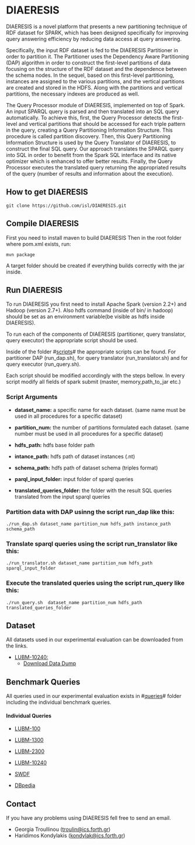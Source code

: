 # DIAERESIS
DIAERESIS is a novel platform that presents a new partitioning technique of RDF dataset for SPARK, which has been designed specifically for improving query answering efficiency by reducing data access at query answering. 

Specifically, the input RDF dataset is fed to the DIAERESIS Partitioner in order to partition it. The Partitioner uses the Dependency Aware Partitioning (DAP) algorithm in order to construct the first-level partitions of data focusing on the structure of the RDF dataset and the dependence between the schema nodes. In the sequel, based on this first-level partitioning, instances are assigned to the various partitions, and the vertical partitions are created and stored in the HDFS. Along with the partitions and vertical partitions, the necessary indexes are produced as well. 

The Query Processor module of DIAERESIS, implemented on top of Spark. An input SPARQL query is parsed and then translated into an SQL query automatically. To achieve this, first, the Query Processor detects the first-level and vertical partitions that should be accessed for each triple pattern in the query, creating a Query Partitioning Information Structure. This procedure is called partition discovery. Then, this Query Partitioning Information Structure is used by the Query Translator of DIAERESIS, to construct the final SQL query. Our approach translates the SPARQL query into SQL in order to benefit from the Spark SQL interface and its native optimizer which is enhanced to offer better results. Finally, the Query Processor executes the translated query returning the appropriated results of the query (number of results and information about the execution).

## How to get DIAERESIS
```
git clone https://github.com/isl/DIAERESIS.git
```


## Compile DIAERESIS
First you need to install maven to build DIAERESIS Then in the root folder where pom.xml exists, run:
```
mvn package
```

A target folder should be created if everything builds correctly with the jar inside.

## Run DIAERESIS

To run DIAERESIS you first need to install Apache Spark (version 2.2+) and Hadoop (version 2.7+). Also hdfs command (inside of bin/ in hadoop) should be set as an environment variable(be visible as hdfs inside DIAERESIS).

To run each of the components of DIAERESIS (partitioner, query translator, query executor) the appropriate script should be used.

Inside of the folder #[scripts](https://github.com/isl/DIAERESIS/tree/master/scripts)# the appropriate scripts can be found. For partitioner DAP (run_dap.sh), for query translator (run_translator.sh) and for query executor (run_query.sh).

Each script should be modified accordingly with the steps bellow. In every script modify all fields of spark submit (master, memory,path_to_jar etc.)


### Script Arguments

* **dataset_name:** a specific name for each dataset. (same name must be used in all procedures for a specific dataset)

* **partition_num:** the number of partitions formulated each dataset. (same number must be used in all procedures for a specific dataset)

* **hdfs_path:** hdfs base folder path

* **intance_path:** hdfs path of dataset instances (.nt)

* **schema_path:** hdfs path of dataset schema (triples format)

* **parql_input_folder:** input folder of sparql queries

* **translated_queries_folder:** the folder with the result SQL queries translated from the input sparql queries

### Partition data with DAP usinng the script run_dap like this:
```
./run_dap.sh dataset_name partition_num hdfs_path instance_path schema_path
```
### Translate sparql queries using the script run_translator like this:
```
./run_translator.sh dataset_name partition_num hdfs_path sparql_input_folder
```
### Execute the translated queries using the script run_query like this:
```
./run_query.sh  dataset_name partition_num hdfs_path translated_queries_folder
```

## Dataset
All datasets used in our experimental evaluation can be downloaded from the links.

* [LUBM-10240: ](http://swat.cse.lehigh.edu/projects/lubm/)
   	* [Download Data Dump](https://www.dropbox.com/s/4ifouv5n5pa4vdk/10240_new_str.tar.gz?dl=0)


## Benchmark Queries 
All queries used in our experimental evaluation exists in #[queries](https://github.com/isl/DIAERESIS/tree/master/queries)# folder including the individual benchmark queries.

#### Individual Queries
* [LUBM-100](https://github.com/isl/DIAERESIS/tree/master/queries/lubm100_1300_2300)

* [LUBM-1300](https://github.com/isl/DIAERESIS/tree/master/queries/lubm100_1300_2300) 

* [LUBM-2300](https://github.com/isl/DIAERESIS/tree/master/queries/lubm100_1300_2300)

* [LUBM-10240](https://github.com/isl/DIAERESIS/tree/master/queries/lubm10240)

* [SWDF](https://github.com/isl/DIAERESIS/tree/master/queries/swdf)

* [DBpedia](https://github.com/isl/DIAERESIS/tree/master/queries/dbpedia)

## Contact

If you have any problems using DIAERESIS fell free to send an email.
* Georgia Troullinou (troulin@ics.forth.gr)
* Haridimos Kondylakis (kondylak@ics.forth.gr)
